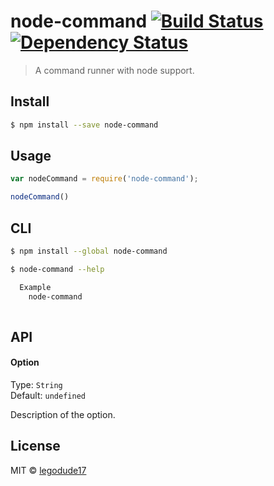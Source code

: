 # node-command [![Build Status][travis-badge]][travis-link] [![Dependency Status][gemnasium-badge]][gemnasium-link]
> A command runner with node support.

## Install

```sh
$ npm install --save node-command
```


## Usage

```js
var nodeCommand = require('node-command');

nodeCommand()

```


## CLI

```sh
$ npm install --global node-command
```

```sh
$ node-command --help

  Example
    node-command
    
```


## API

#### Option

Type: `String`  
Default: `undefined`

Description of the option.


## License

MIT © [legodude17](https://github.com/)

[travis-badge]: http://img.shields.io/travis//node-command.svg?style=flat-square
[travis-link]: https://travis-ci.org//node-command

[gemnasium-badge]: http://img.shields.io/gemnasium//node-command.svg?style=flat-square
[gemnasium-link]: https://gemnasium.com//node-command
